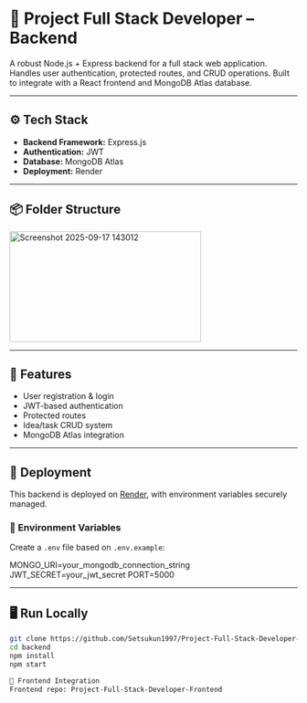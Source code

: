 # 🧠 Project Full Stack Developer – Backend

A robust Node.js + Express backend for a full stack web application. Handles user authentication, protected routes, and CRUD operations. Built to integrate with a React frontend and MongoDB Atlas database.

---

## ⚙️ Tech Stack

- **Backend Framework:** Express.js
- **Authentication:** JWT
- **Database:** MongoDB Atlas
- **Deployment:** Render

---

## 📦 Folder Structure

<img width="335" height="194" alt="Screenshot 2025-09-17 143012" src="https://github.com/user-attachments/assets/f91ec0b4-84cd-46c1-98e6-7f21f0197227" />


---

## 🔐 Features

- User registration & login
- JWT-based authentication
- Protected routes
- Idea/task CRUD system
- MongoDB Atlas integration

---

## 🚀 Deployment

This backend is deployed on [Render](https://render.com), with environment variables securely managed.

### 🔧 Environment Variables

Create a `.env` file based on `.env.example`:

MONGO_URI=your_mongodb_connection_string JWT_SECRET=your_jwt_secret PORT=5000


---

## 🖥️ Run Locally

```bash
git clone https://github.com/Setsukun1997/Project-Full-Stack-Developer-Backend.git
cd backend
npm install
npm start

🔗 Frontend Integration
Frontend repo: Project-Full-Stack-Developer-Frontend
